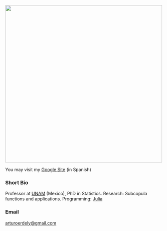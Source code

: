 <img src="https://aerdely.github.io/DrArturoErdely.jpg" width="500"/>

You may visit my [Google Site](https://sites.google.com/site/arturoerdely/) (in Spanish)

### Short Bio

Professor at [UNAM](https://www.unam.mx/) (Mexico), PhD in Statistics. Research: Subcopula functions and applications. Programming: [Julia](https://julialang.org/)

### Email

arturoerdely@gmail.com

